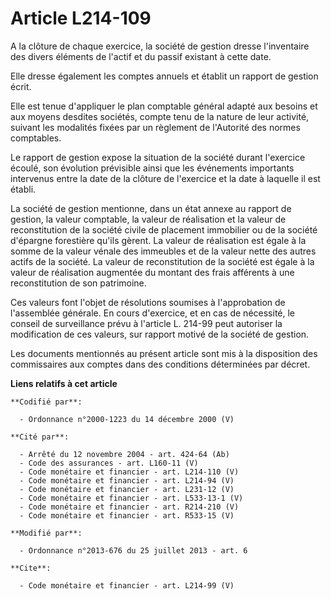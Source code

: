 # Article L214-109

A la clôture de chaque exercice, la société de gestion dresse l'inventaire des divers éléments de l'actif et du passif
existant à cette date. 

Elle dresse également les comptes annuels et établit un rapport de gestion écrit. 

Elle est tenue d'appliquer le plan comptable général adapté aux besoins et aux moyens desdites sociétés, compte tenu de la
nature de leur activité, suivant les modalités fixées par un règlement de l'Autorité des normes comptables. 

Le rapport de gestion expose la situation de la société durant l'exercice écoulé, son évolution prévisible ainsi que les
événements importants intervenus entre la date de la clôture de l'exercice et la date à laquelle il est établi. 

La société de gestion mentionne, dans un état annexe au rapport de gestion, la valeur comptable, la valeur de réalisation et
la valeur de reconstitution de la société civile de placement immobilier ou de la société d'épargne forestière qu'ils gèrent.
La valeur de réalisation est égale à la somme de la valeur vénale des immeubles et de la valeur nette des autres actifs de la
société. La valeur de reconstitution de la société est égale à la valeur de réalisation augmentée du montant des frais
afférents à une reconstitution de son patrimoine. 

Ces valeurs font l'objet de résolutions soumises à l'approbation de l'assemblée générale. En cours d'exercice, et en cas de
nécessité, le conseil de surveillance prévu à l'article L. 214-99 peut autoriser la modification de ces valeurs, sur rapport
motivé de la société de gestion. 

Les documents mentionnés au présent article sont mis à la disposition des commissaires aux comptes dans des conditions
déterminées par décret.

**Liens relatifs à cet article**

	**Codifié par**:

	  - Ordonnance n°2000-1223 du 14 décembre 2000 (V)

	**Cité par**:

	  - Arrêté du 12 novembre 2004 - art. 424-64 (Ab)
	  - Code des assurances - art. L160-11 (V)
	  - Code monétaire et financier - art. L214-110 (V)
	  - Code monétaire et financier - art. L214-94 (V)
	  - Code monétaire et financier - art. L231-12 (V)
	  - Code monétaire et financier - art. L533-13-1 (V)
	  - Code monétaire et financier - art. R214-210 (V)
	  - Code monétaire et financier - art. R533-15 (V)

	**Modifié par**:

	  - Ordonnance n°2013-676 du 25 juillet 2013 - art. 6

	**Cite**:

	  - Code monétaire et financier - art. L214-99 (V)
